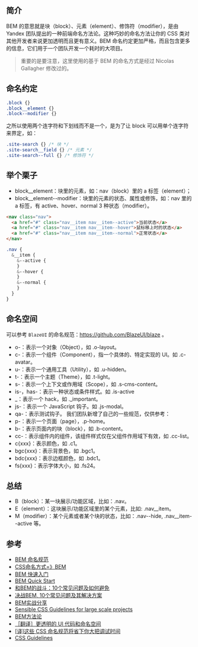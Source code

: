 ## 简介
BEM 的意思就是块（block）、元素（element）、修饰符（modifier），是由 Yandex 团队提出的一种前端命名方法论。这种巧妙的命名方法让你的 CSS 类对其他开发者来说更加透明而且更有意义。BEM 命名约定更加严格，而且包含更多的信息，它们用于一个团队开发一个耗时的大项目。
> 重要的是要注意，这里使用的基于 BEM 的命名方式是经过 Nicolas Gallagher 修改过的。

## 命名约定
```css
.block {}
.block__element {}
.block--modifier {}
```
之所以使用两个连字符和下划线而不是一个，是为了让 block 可以用单个连字符来界定，如：
```css
.site-search {} /* 块 */
.site-search__field {} /* 元素 */
.site-search--full {} /* 修饰符 */
```

## 举个栗子
- block__element：块里的元素，如：nav（block）里的 a 标签（element）；
- block__element--modifier：块里的元素的状态、属性或修饰，如：nav 里的 a 标签，有 active、hover、normal 3 种状态（modifier）。
```html
<nav class="nav">
  <a href="#" class="nav__item nav__item--active">当前状态</a>
  <a href="#" class="nav__item nav__item--hover">鼠标移上时的状态</a>
  <a href="#" class="nav__item nav__item--normal">正常状态</a>
</nav>
```
```scss
.nav {
  &__item {
    &--active {
    }
    &--hover {
    }
    &--normal {
    }
  }
}
```

## 命名空间
可以参考 `BlazeUI` 的命名规范：https://github.com/BlazeUI/blaze 。
- o-：表示一个对象（Object），如 .o-layout。
- c-：表示一个组件（Component），指一个具体的、特定实现的 UI。如 .c-avatar。
- u-：表示一个通用工具（Utility），如 .u-hidden。
- t-：表示一个主题（Theme），如 .t-light。
- s-：表示一个上下文或作用域（Scope），如 .s-cms-content。
- is-，has-：表示一种状态或条件样式。如 .is-active
- _：表示一个 hack，如 ._important。
- js-：表示一个 JavaScript 钩子。如 .js-modal。
- qa-：表示测试钩子。
我们团队新增了自己的一些规范，仅供参考：
- p-：表示一个页面（page），.p-home。
- b-：表示页面内的块（block），如 .b-content。
- cc-：表示组件内的组件，该组件样式仅在父组件作用域下有效，如 .cc-list。
- c{xxx}：表示颜色，如 .c1。
- bgc{xxx}：表示背景色，如 .bgc1。
- bdc{xxx}：表示边框颜色，如 .bdc1。
- fs{xxx}：表示字体大小，如 .fs24。


## 总结
- B（block）：某一块展示/功能区域，比如：.nav。
- E（element）：这块展示/功能区域里的某个元素，比如: .nav__item。
- M（modifier）：某个元素或者某个块的状态，比如：.nav--hide, .nav__item--active 等。

## 参考
- [BEM 命名规范](http://www.qianduan.org/post-458.html)
- [CSS命名方式=》BEM](https://github.com/zhongxia245/blog/issues/48)
- [BEM 快速入门](https://github.com/woai30231/webDevDetails/tree/master/15)
- [BEM Quick Start](https://en.bem.info/methodology/quick-start/)
- [和BEM的战斗：10个常见问题及如何避免](https://segmentfault.com/a/1190000006135647)
- [决战BEM, 10个常见问题及其解决方案](https://zhuanlan.zhihu.com/p/26407119?group_id=837593211068362752)
- [BEM实战分享](http://v.youku.com/v_show/id_XMjcwMzczNjkxNg==.html?spm=a2h3j.8428770.3416059.1)
- [Sensible CSS Guidelines for large scale projects](https://github.com/chris-pearce/css-guidelines)
- [BEM方法论](http://www.zcfy.cc/article/faq-methodology-bem-3145.html)
- [［翻译］更透明的 UI 代码和命名空间](http://zangbianxuegu.farbox.com/post/fan-yi-geng-tou-ming-de-ui-dai-ma-he-ming-ming-kong-jian)
- [[译]这些 CSS 命名规范将省下你大把调试时间](https://juejin.im/post/5a6c5881518825733201daf7)
- [CSS Guidelines](https://github.com/chris-pearce/css-guidelines)
